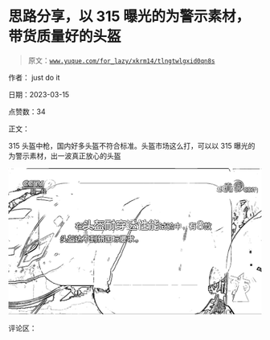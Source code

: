 # 思路分享，以 315 曝光的为警示素材，带货质量好的头盔

> 原文：[`www.yuque.com/for_lazy/xkrm14/tlngtwlgxid0qn8s`](https://www.yuque.com/for_lazy/xkrm14/tlngtwlgxid0qn8s)

作者： just do it

日期：2023-03-15

点赞数：34

正文：

315 头盔中枪，国内好多头盔不符合标准。头盔市场这么打，可以以 315 曝光的为警示素材，出一波真正放心的头盔

![](img/e68faf3e3c452ffd40a02bc5c583fcd9.png)

评论区：



